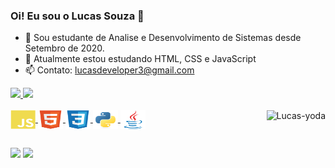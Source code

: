 ### Oi! Eu sou o Lucas Souza 👋

- 🔭 Sou estudante de Analise e Desenvolvimento de Sistemas desde Setembro de 2020.
- 🌱 Atualmente estou estudando HTML, CSS e JavaScript
- 📫 Contato: lucasdeveloper3@gmail.com

 <div>
  <a href="https://github.com/lucasdeveloper3">
  <img height="180em" src="https://github-readme-stats.vercel.app/api?username=lucasdev3&show_icons=true&theme=dracula&include_all_commits=true&count_private=true"/>
  <img height="180em" src="https://github-readme-stats.vercel.app/api/top-langs/?username=lucasdev3&layout=compact&langs_count=6&theme=dracula"/>
</div>
  <div style="display: inline_block"><br>
  <img align="center" alt="Lucas-Js" height="30" width="40" src="https://raw.githubusercontent.com/devicons/devicon/master/icons/javascript/javascript-plain.svg">
  <img align="center" alt="Lucas-HTML" height="30" width="40" src="https://raw.githubusercontent.com/devicons/devicon/master/icons/html5/html5-original.svg">
  <img align="center" alt="Lucas-CSS" height="30" width="40" src="https://raw.githubusercontent.com/devicons/devicon/master/icons/css3/css3-original.svg">
  <img align="center" alt="Lucas-Python" height="30" width="40" src="https://raw.githubusercontent.com/devicons/devicon/master/icons/python/python-original.svg">
  <img align="center" alt="Lucas-Csharp" height="30" width="40" src="https://raw.githubusercontent.com/devicons/devicon/master/icons/java/java-original.svg">
  <img align="right" alt="Lucas-yoda" src="https://media.giphy.com/media/iIqmM5tTjmpOB9mpbn/giphy.gif">
</div>
  
  ##
  <div>
  <a href="https://www.linkedin.com/in/rafaella-ballerini-45875016a" target="_blank"><img src="https://img.shields.io/badge/-LinkedIn-%230077B5?style=for-the-badge&logo=linkedin&logoColor=white" target="_blank"></a> 
  <a href = "mailto:lucasdev3@gmail.com"><img src="https://img.shields.io/badge/-Gmail-%23333?style=for-the-badge&logo=gmail&logoColor=white" target="_blank"></a>
  </div>
